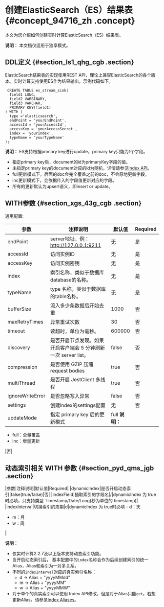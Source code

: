 # 创建ElasticSearch（ES）结果表 {#concept_94716_zh .concept}

本文为您介绍如何创建实时计算ElasticSearch（ES）结果表。

**说明：** 本文档仅适用于独享模式。

## DDL定义 {#section_ls1_qhg_cgb .section}

ElasticSearch结果表的实现使用REST API，理论上兼容ElasticSearch的各个版本。实时计算支持使用ES作为结果输出。示例代码如下。

```language-sql
 CREATE TABLE es_stream_sink(
  field1 LONG, 
  field2 VARBINARY, 
  field3 VARCHAR,
  PRIMARY KEY(field1)
) WITH (
  type ='elasticsearch',
  endPoint = 'yourEndPoint',
  accessId = 'yourAccessId',
  accessKey = 'yourAccessSecret',
  index = 'yourIndex',
  typeName = 'yourTypeName'
);
```

**说明：** ES支持根据primary key进行update，primary key只能为1个字段。

-   指定primary key后，document的id为primaryKey字段的值。
-   未指定primary key的document对应的id为随机，详情请参见[Index API](https://www.elastic.co/guide/en/elasticsearch/reference/current/docs-index_.html)。
-   full更新模式下，后面的doc会完全覆盖之前的doc，不会原地更新字段。
-   inc更新模式下，会依据传入的字段值更新对应的字段。
-   所有的更新默认为upsert语义，即insert or update。

## WITH参数 {#section_xgs_43g_cgb .section}

通用配置:

|参数|注释说明|默认值|Required|
|--|----|---|--------|
|endPoint|server地址，例：http://127.0.0.1:9211|无|是|
|accessId|访问实例ID|无|是|
|accessKey|访问实例密钥|无|是|
|index|索引名称，类似于数据库database的名称。|无|是|
|typeName|type 名称，类似于数据库的table名称。|无|是|
|bufferSize|流入多少条数据后开始去重|1000|否|
|maxRetryTimes|异常重试次数|30|否|
|timeout|读超时，单位为毫秒。|600000|否|
|discovery|是否开启节点发现。如果开启客户端会 5 分钟刷新一次 server list。|false|否|
|compression|是否使用 GZIP 压缩 request bodies|true|否|
|multiThread|是否开启 JestClient 多线程|true|否|
|ignoreWriteError|是否忽略写入异常|false|否|
|settings|创建index的settings配置|无|否|
|updateMode|指定 primary key 后的更新模式|full **说明：** 

-   full：全量覆盖
-   inc：增量更新

 |否|

## 动态索引相关 WITH 参数 {#section_pyd_qms_jgb .section}

|参数|注释说明|默认值|Required|
|dynamicIndex|是否开启动态索引|false\(true/false\)|否|
|indexField|抽取索引的字段名|/|dynamicIndex 为 true 时必填，只支持类型 Timestamp/Date/Long\(秒为单位的 timestamp\)|
|indexInterval|切换索引的周期|d|dynamicIndex 为 true时必填 -   d：天
-   m：月
-   w：周

 |

**说明：** 

-   仅实时计算2.2.7及以上版本支持动态索引功能。
-   当开启动态索引后， 基本配置中的`index`名称会作为后续创建索引的统一Alias，Alias和索引为一对多关系。
-   不同的`indexInterval`对应的真实索引名称：
    -   d -\> Alias + "yyyyMMdd"
    -   m -\> Alias + "yyyyMM"
    -   w -\> Alias + "yyyyMMW"
-   对于单个的真实索引可以使用 Index API修改，但是对于Alias只能`get`，若想更新Alias，请参见[Index Aliases](https://www.elastic.co/guide/en/elasticsearch/reference/current/indices-aliases.html)。

